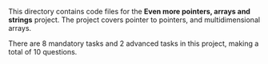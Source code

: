This directory contains code files for the **Even more pointers, arrays and strings** project.
The project covers pointer to pointers, and multidimensional arrays.

There are 8 mandatory tasks and 2 advanced tasks in this project, making a total of 10 questions.
